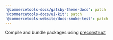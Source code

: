 ```yaml
---
'@commercetools-docs/gatsby-theme-docs': patch
'@commercetools-docs/ui-kit': patch
'@commercetools-website/docs-smoke-test': patch
---
```


Compile and bundle packages using [preconstruct](https://preconstruct.tools)
